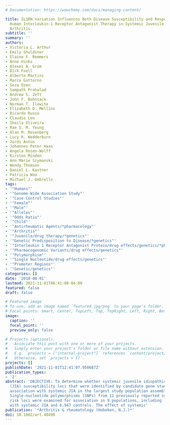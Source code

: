 ```yaml
---
# Documentation: https://wowchemy.com/docs/managing-content/

title: IL1RN Variation Influences Both Disease Susceptibility and Response to Recombinant
  Human Interleukin-1 Receptor Antagonist Therapy in Systemic Juvenile  Idiopathic
  Arthritis.
subtitle: ''
summary: ''
authors:
- Victoria L. Arthur
- Emily Shuldiner
- Elaine F. Remmers
- Anne Hinks
- Alexei A. Grom
- Dirk Foell
- Alberto Martini
- Marco Gattorno
- Seza Ozen
- Sampath Prahalad
- Andrew S. Zeft
- John F. Bohnsack
- Norman T. Ilowite
- Elizabeth D. Mellins
- Ricardo Russo
- Claudio Len
- Sheila Oliveira
- Rae S. M. Yeung
- Alan M. Rosenberg
- Lucy R. Wedderburn
- Jordi Anton
- Johannes-Peter Haas
- Angela Rosen-Wolff
- Kirsten Minden
- Ann Marie Szymanski
- Wendy Thomson
- Daniel L. Kastner
- Patricia Woo
- Michael J. Ombrello
tags:
- '"Humans"'
- '"Genome-Wide Association Study"'
- '"Case-Control Studies"'
- '"Female"'
- '"Male"'
- '"Alleles"'
- '"Odds Ratio"'
- '"Child"'
- '"Antirheumatic Agents/*pharmacology"'
- '"Arthritis"'
- '"Juvenile/drug therapy/*genetics"'
- '"Genetic Predisposition to Disease/*genetics"'
- '"Interleukin 1 Receptor Antagonist Protein/drug effects/genetics/*pharmacology"'
- '"Pharmacogenomic Variants/drug effects/genetics"'
- '"Polymorphism"'
- '"Single Nucleotide/drug effects/genetics"'
- '"Promoter Regions"'
- '"Genetic/genetics"'
categories: []
date: '2018-08-01'
lastmod: 2021-11-01T08:41:08-04:00
featured: false
draft: false

# Featured image
# To use, add an image named `featured.jpg/png` to your page's folder.
# Focal points: Smart, Center, TopLeft, Top, TopRight, Left, Right, BottomLeft, Bottom, BottomRight.
image:
  caption: ''
  focal_point: ''
  preview_only: false

# Projects (optional).
#   Associate this post with one or more of your projects.
#   Simply enter your project's folder or file name without extension.
#   E.g. `projects = ["internal-project"]` references `content/project/deep-learning/index.md`.
#   Otherwise, set `projects = []`.
projects: []
publishDate: '2021-11-01T12:41:07.950687Z'
publication_types:
- '2'
abstract: 'OBJECTIVE: To determine whether systemic juvenile idiopathic arthritis
  (JIA) susceptibility loci that were identified by candidate gene studies demonstrate
  association with systemic JIA in the largest study population assembled to date.  METHODS:
  Single-nucleotide polymorphisms (SNPs) from 11 previously reported systemic JIA
  risk loci were examined for association in 9 populations, including  770 patients
  with systemic JIA and 6,947 controls. The effect of systemic'
publication: '*Arthritis & rheumatology (Hoboken, N.J.)*'
doi: 10.1002/art.40498
---
```

